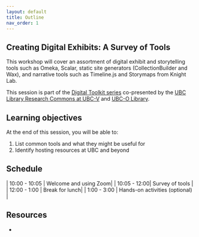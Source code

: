 ```yaml
---
layout: default
title: Outline
nav_order: 1
---
```


## Creating Digital Exhibits: A Survey of Tools

This workshop will cover an assortment of digital exhibit and storytelling tools such as Omeka, Scalar, static site generators (CollectionBuilder and Wax), and narrative tools such as Timeline.js and Storymaps from Knight Lab.

This session is part of the [Digital Toolkit series](https://libcal.library.ubc.ca/calendar/vancouver/?t=g&q=Digital%20toolkit&cid=7544&cal=7544&inc=0) co-presented by the [UBC Library Research Commons at UBC-V](https://researchcommons.library.ubc.ca/) and [UBC-O Library](https://library.ok.ubc.ca/).

## Learning objectives

At the end of this session, you will be able to:
1. List common tools and what they might be useful for
2. Identify hosting resources at UBC and beyond

## Schedule

| 10:00 - 10:05 | Welcome and using Zoom|
| 10:05 - 12:00| Survey of tools |  
| 12:00 - 1:00 | Break for lunch|
| 1:00 - 3:00 | Hands-on activities (optional) |   

## Resources
*
